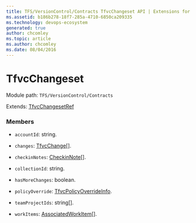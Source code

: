 ```yaml
---
title: TFS/VersionControl/Contracts TfvcChangeset API | Extensions for Azure DevOps Services
ms.assetid: b186b278-18f7-285a-4710-6850ca209335
ms.technology: devops-ecosystem
generated: true
author: chcomley
ms.topic: article
ms.author: chcomley
ms.date: 08/04/2016
---
```


# TfvcChangeset

Module path: `TFS/VersionControl/Contracts`

Extends: [TfvcChangesetRef](../../../TFS/VersionControl/Contracts/TfvcChangesetRef.md)

### Members

* `accountId`: string.

* `changes`: [TfvcChange](../../../TFS/VersionControl/Contracts/TfvcChange.md)[].

* `checkinNotes`: [CheckinNote](../../../TFS/VersionControl/Contracts/CheckinNote.md)[].

* `collectionId`: string.

* `hasMoreChanges`: boolean.

* `policyOverride`: [TfvcPolicyOverrideInfo](../../../TFS/VersionControl/Contracts/TfvcPolicyOverrideInfo.md).

* `teamProjectIds`: string[].

* `workItems`: [AssociatedWorkItem](../../../TFS/VersionControl/Contracts/AssociatedWorkItem.md)[].
